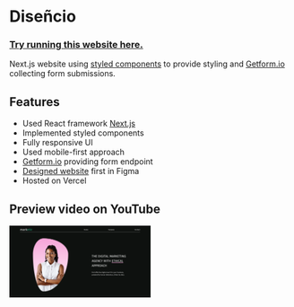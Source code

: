 # Diseñcio

### <a href="https://disencio.vercel.app/">Try running this website here.</a>

Next.js website using [styled components](https://styled-components.com/) to provide styling and [Getform.io](https://getform.io/) collecting form submissions.

## Features
* Used React framework [Next.js](https://nextjs.org/)
* Implemented styled components
* Fully responsive UI
* Used mobile-first approach
* [Getform.io](https://getform.io/) providing form endpoint
* [Designed website](https://www.figma.com/file/huhGu5yUZW4vuCXRURsYYV/Dise%C3%B1cio.?node-id=9%3A1181) first in Figma
* Hosted on Vercel

## Preview video on YouTube
[<img src="https://raw.githubusercontent.com/mclbdn/marketic/main/screenshot-1.png" width="50%">](https://youtu.be/lPPQzVRnKb8)

